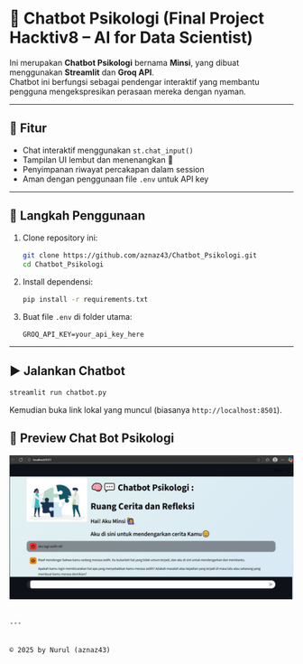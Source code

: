 # 🧠 Chatbot Psikologi (Final Project Hacktiv8 – AI for Data Scientist)

Ini merupakan **Chatbot Psikologi** bernama **Minsi**, yang dibuat menggunakan **Streamlit** dan **Groq API**.  
Chatbot ini berfungsi sebagai pendengar interaktif yang membantu pengguna mengekspresikan perasaan mereka dengan nyaman.


---

## 🚀 Fitur

* Chat interaktif menggunakan `st.chat_input()`
* Tampilan UI lembut dan menenangkan 🎨
* Penyimpanan riwayat percakapan dalam session
* Aman dengan penggunaan file `.env` untuk API key

---

## 🧩 Langkah Penggunaan

1. Clone repository ini:

   ```bash
   git clone https://github.com/aznaz43/Chatbot_Psikologi.git
   cd Chatbot_Psikologi
   ```

2. Install dependensi:

   ```bash
   pip install -r requirements.txt
   ```

3. Buat file `.env` di folder utama:

   ```
   GROQ_API_KEY=your_api_key_here
   ```

---

## ▶️ Jalankan Chatbot

```bash
streamlit run chatbot.py
```

Kemudian buka link lokal yang muncul (biasanya `http://localhost:8501`).



## 📸 Preview Chat Bot Psikologi



![Chatbot Preview](images/preview_chatbot_psikologi.jpg)



```

---


© 2025 by Nurul (aznaz43)
